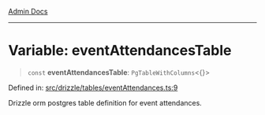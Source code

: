 [Admin Docs](/)

***

# Variable: eventAttendancesTable

> `const` **eventAttendancesTable**: `PgTableWithColumns`\<\{\}\>

Defined in: [src/drizzle/tables/eventAttendances.ts:9](https://github.com/syedali237/talawa-api/blob/aa4e819f67def774740606c7a534dc013cdfe393/src/drizzle/tables/eventAttendances.ts#L9)

Drizzle orm postgres table definition for event attendances.
